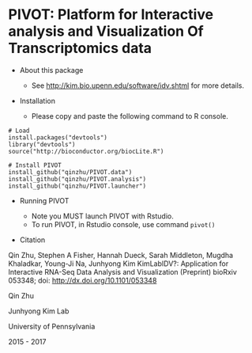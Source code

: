 # PIVOT: Platform for Interactive analysis and Visualization Of Transcriptomics data

* About this package
  * See http://kim.bio.upenn.edu/software/idv.shtml for more details.

* Installation
  * Please copy and paste the following command to R console.

```
# Load 
install.packages("devtools")
library("devtools")
source("http://bioconductor.org/biocLite.R")  

# Install PIVOT
install_github("qinzhu/PIVOT.data")
install_github("qinzhu/PIVOT.analysis")
install_github("qinzhu/PIVOT.launcher")
```
  
* Running PIVOT
  * Note you MUST launch PIVOT with Rstudio.
  * To run PIVOT, in Rstudio console, use command `pivot()`

* Citation

Qin Zhu, Stephen A Fisher, Hannah Dueck, Sarah Middleton, Mugdha Khaladkar, Young-Ji Na, Junhyong Kim KimLabIDV?: Application for Interactive RNA-Seq Data Analysis and Visualization (Preprint) bioRxiv 053348; doi: http://dx.doi.org/10.1101/053348


Qin Zhu

Junhyong Kim Lab

University of Pennsylvania

2015 - 2017
